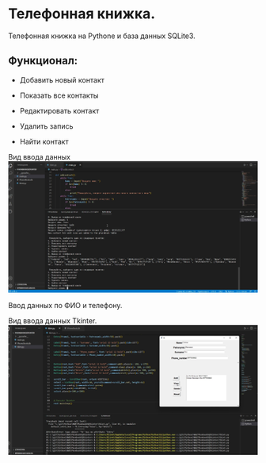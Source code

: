 # __Телефонная книжка.__ # 

Телефонная книжка на Pythone и база данных SQLite3. 

## Функционал:

- Добавить новый контакт 

- Показать все контакты  

- Редактировать контакт

- Удалить запись

- Найти контакт

Вид ввода данных
![](PhoneBookSQ.jpg)

Ввод данных по ФИО и телефону.

Вид ввода данных Tkinter.
![](tkinter.jpg)


